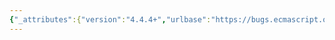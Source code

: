 ```yaml
---
{"_attributes":{"version":"4.4.4+","urlbase":"https://bugs.ecmascript.org/","maintainer":"dherman@mozilla.com"},"bug":{"bug_id":1082,"creation_ts":"2012-11-27 22:02:00 -0800","short_desc":"9.3.*: \"O\" vs \"P\"","delta_ts":"2012-12-21 18:08:19 -0800","product":"Draft for 6th Edition","component":"editorial issue","version":"Rev 12: November 22, 2012 Draft","rep_platform":"All","op_sys":"All","bug_status":"RESOLVED","resolution":"FIXED","priority":"Normal","bug_severity":"normal","everconfirmed":true,"reporter":{"uid":"jmdyck","name":"Michael Dyck"},"assigned_to":{"uid":"allen","name":"Allen Wirfs-Brock"},"long_desc":[{"commentid":2888,"comment_count":0,"who":{"uid":"jmdyck","name":"Michael Dyck"},"bug_when":"2012-11-27 22:02:49 -0800","thetext":"In 9.3.{1-7}, step 2 says:\n    Assert: Either Type(P) is String or\n    Type(O) is Object and O is a Symbol object.\n\nI'm pretty sure the two occurrences of 'O' should be 'P'.\n\n---\n\nNote that this is the same assertion that is elsewhere stated as:\n    P is a valid property key, either a String or a Symbol Object.\n\nYou might consider introducing an abstract operation\n(e.g., IsAValidPropertyKey), define it once, and then use it\nin all of the above contexts."},{"commentid":2951,"comment_count":1,"who":{"uid":"allen","name":"Allen Wirfs-Brock"},"bug_when":"2012-12-01 10:53:49 -0800","thetext":"fixed in rev 13 editor's draft"}]}}
---
```

